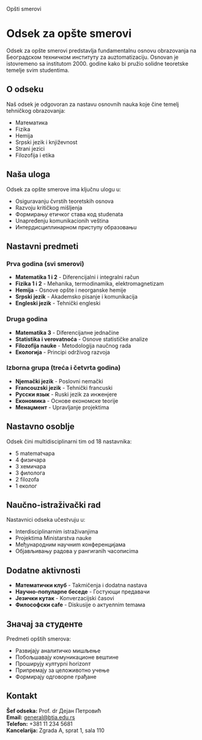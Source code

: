 Opšti smerovi

# Odsek za opšte smerovi

Odsek za opšte smerovi predstavlja fundamentalnu osnovu obrazovanja na Београдском техничком институту za auztomatizaciju. Osnovan je istovremeno sa institutom 2000. godine kako bi pružio solidne teoretske temelje svim studentima.

## O odseku

Naš odsek je odgovoran za nastavu osnovnih nauka koje čine temelj tehničkog obrazovanja:
- Математика
- Fizika  
- Hemija
- Srpski jezik i književnost
- Strani jezici
- Filozofija i etika

## Naša uloga

Odsek za opšte smerove ima ključnu ulogu u:
- Osiguravanju čvrstih teoretskih osnova
- Razvoju kritičkog mišljenja
- Формирању етичког става код studenata
- Unapređenju komunikacionih veština
- Интердисциплинарном приступу образовањu

## Nastavni predmeti

### Prva godina (svi smerovi)
- **Matematika 1 i 2** - Diferencijalni i integralni račun
- **Fizika 1 i 2** - Mehanika, termodinamika, elektromagnetizam
- **Hemija** - Osnove opšte i neorganske hemije
- **Srpski jezik** - Akademsko pisanje i komunikacija
- **Engleski jezik** - Tehnički engleski

### Druga godina
- **Matematika 3** - Diferencijaлне jednačine
- **Statistika i verovatnoća** - Osnove statističke analize
- **Filozofija nauke** - Metodologija naučnog rada
- **Екологија** - Principi održivog razvoja

### Izborna grupa (treća i četvrta godina)
- **Njemački jezik** - Poslovni nemački
- **Francouzski jezik** - Tehnički francuski  
- **Русски язык** - Ruski jezik za инженjere
- **Економика** - Основе економске teorije
- **Менаџмент** - Upravljanje projektima

## Nastavno osoblje

Odsek čini multidisciplinarni tim od 18 nastavnika:
- 5 matematчара
- 4 физичара
- 3 хемичара
- 3 филолога
- 2 filozofa
- 1 еколог

## Naučno-istraživački rad

Nastavnici odseka učestvuju u:
- Interdisciplinarnim istraživanjima
- Projektima Ministarstva nauke
- Међународним научниm конференцијама
- Објављивању радова у рангиranih часописima

## Dodatne aktivnosti

- **Математички клуб** - Takmičenja i dodatna nastava
- **Научно-популарne беседе** - Гостующи предавачи
- **Језички кутак** - Konverzacijski časovi
- **Философски cafe** - Diskusije o актуелnim temaма

## Значај за студенте

Predmeti opštih smerova:
- Развијају аналитичко мишљење
- Побољшавају комуникационе вештине  
- Проширују културni horizonт
- Припремају за целоживотно учење
- Формирају одговорne грађане

## Kontakt

**Šef odseka:** Prof. dr Дејан Петровић  
**Email:** general@btia.edu.rs  
**Telefon:** +381 11 234 5681  
**Kancelarija:** Zgrada A, sprat 1, sala 110